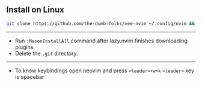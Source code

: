 ## Install on Linux
```sh
git clone https://github.com/the-dumb-folks/vee-nvim ~/.config/nvim && nvim
```
---
- Run `:MasonInstallAll` command after lazy.nvim finishes downloading plugins.
- Delete the `.git` directory.
---
- To know keybindings
open neovim and press `<leader>+w+k`
`<leader>` key is spacebar
